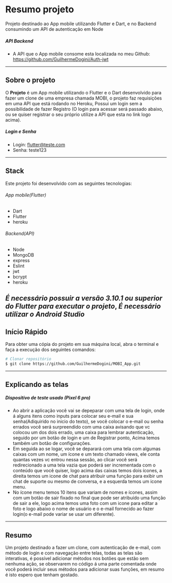 # Resumo projeto

Projeto destinado ao App mobile utilizando Flutter e Dart, e no Backend consumindo um API de autenticação em Node

##### API Backend
- A API que o App mobile consome esta localizada no meu Github: https://github.com/GuilhermeDogini/Auth-jwt
---

## Sobre o projeto

O **Projeto** é um App mobile utilizando o Flutter e o Dart desenvolvido para fazer um clone de uma empresa chamada MOBI, o projeto faz requisições em uma API que está rodando no Heroku, Possui um login sem a possibilidade de fazer Registro (O login para acessar será passado abaixo, ou se quiser registrar o seu próprio utilize a API que esta no link logo acima).

##### Login e Senha 

- Login: flutter@teste.com
- Senha: teste123
---

## Stack

Este projeto foi desenvolvido com as seguintes tecnologias:

###### App mobile(Flutter)
  - Dart
  - Flutter
  - heroku

###### Backend(API)
  - Node
  - MongoDB
  - express
  - Eslint
  - jwt
  - bcrypt
  - heroku
  
 *É necessário possuir a versão 3.10.1 ou superior do Flutter para executar o projeto*, *É necessário utilizar o Android Studio*
---

## Início Rápido

Para obter uma cópia do projeto em sua máquina local, abra o terminal e faça a execução dos seguintes comandos:

```bash
# Clonar repositório
$ git clone https://github.com/GuilhermeDogini/MOBI_App.git
```

---

## Explicando as telas
##### Dispositivo de teste usado (Pixel 6 pro)

 - Ao abrir a aplicação você vai se depeparar com uma tela de login, onde á alguns itens como inputs para colocar seu e-mail e sua senha(Adiquirido no inicio do texto), se você colocar o e-mail ou senha errados você será surpreendido com uma caixa avisando que vc colocou um dos dois errado, uma caixa para lembrar autenticação, seguido por um botão de login e um de Registrar ponto, Acima temos também um botão de configurações. 
 - Em seguida ao se logar, você se deparará com uma tela com algumas caixas com um nome, um ícone e um texto chamado views, ele conta quantas vezes vc entrou nessa sessão, ao clicar você será redirecionado a uma tela vazia que poderá ser incrementada com o conteúdo que você quiser, logo acima das caixas temos dois ícones, a direita temos um icone de chat para atribuir uma função para exibir um chat de suporte ou mesmo de conversa, e a esquerda temos um icone menu.
 - No ícone menu temos 10 itens que variam de nomes e ícones, assim com um botão de sair fixado no final que pode ser atribuído uma função de sair a ele, logo acima temos uma foto com um icone para editar a foto e logo abaixo o nome de usuário e o e-mail fornecido ao fazer login(o e-mail pode variar se usar um diferente).

---


## Resumo

Um projeto destinado a fazer um clone, com autenticação de e-mail, com método de login e com navegação entre telas, todas as telas são interativas, é possível adicionar métodos nos botões que estão sem nenhuma ação, se observarem no código á uma parte comentada onde você poderá incluir seus métodos para adicionar suas funções, em resumo é isto espero que tenham gostado. 











